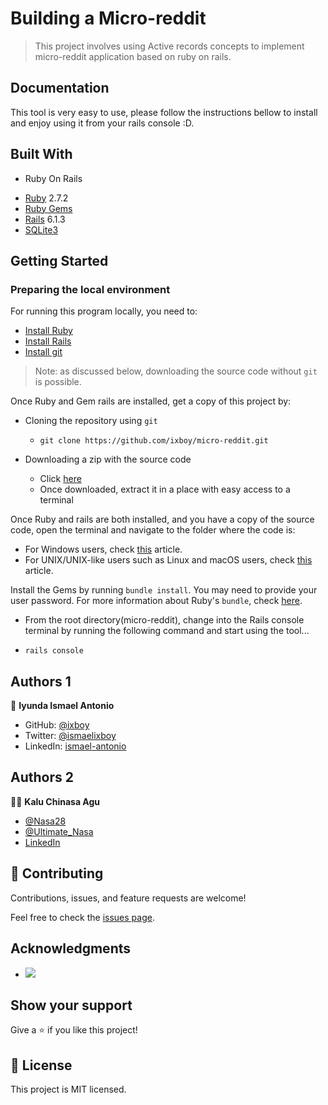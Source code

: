 # Building a Micro-reddit
> This project involves using Active records concepts to implement micro-reddit application based on ruby on rails. 


## Documentation

This tool is very easy to use, please follow the instructions bellow to install and enjoy using it from your rails console :D.


## Built With
* Ruby On Rails
- [Ruby](https://www.ruby-lang.org/en/) 2.7.2
- [Ruby Gems](https://rubygems.org/)
- [Rails](https://guides.rubyonrails.org/index.html) 6.1.3
- [SQLite3](https://www.sqlite.org/index.html)

  
## Getting Started

### Preparing the local environment
For running this program locally, you need to:
- [Install Ruby](https://www.ruby-lang.org/en/downloads/)
- [Install Rails](https://guides.rubyonrails.org/v5.0/getting_started.html)
- [Install git](https://git-scm.com/book/en/v2/Getting-Started-Installing-Git)

> Note: as discussed below, downloading the source code without `git` is possible.

Once Ruby and Gem rails are installed, get a copy of this project by:
- Cloning the repository using `git`
  * `git clone https://github.com/ixboy/micro-reddit.git`

- Downloading a zip with the source code
  * Click [here](https://github.com/ixboy/micro-reddit/archive/development.zip)
  * Once  downloaded, extract it in a place with easy access to a terminal

Once Ruby and rails are both installed, and you have a copy of the source code, open the terminal and navigate to the folder where the code is:
- For Windows users, check [this](https://www.technoloxy.com/tutorials/cmd-navigate-view-run/) article.
- For UNIX/UNIX-like users such as Linux and macOS users, check [this](https://swcarpentry.github.io/shell-novice/02-filedir/index.html) article.

Install the Gems by running `bundle install`. You may need to provide your user password. For more information about Ruby's `bundle`, check [here](https://bundler.io/man/bundle-install.1.html).


- From the root directory(micro-reddit), change into the Rails console terminal by running the following command and start using the tool...

 * `rails console`

## Authors 1

👤 **Iyunda Ismael Antonio**

- GitHub: [@ixboy](https://github.com/ixboy)
- Twitter: [@ismaelixboy](https://twitter.com/ismaelixboy)
- LinkedIn: [ismael-antonio](https://www.linkedin.com/in/ismael-antonio-0b7712114/)

## Authors 2

👨‍💻 **Kalu Chinasa Agu**

- [@Nasa28](https://github.com/Nasa28)
- [@Ultimate_Nasa](https://twitter.com/Ultimate_Nasa)
- [LinkedIn](https://www.linkedin.com/in/kalu-chinasa-agu-a15080103/)

## 🤝 Contributing

Contributions, issues, and feature requests are welcome!

Feel free to check the [issues page](https://github.com/ixboy/micro-reddit/issues).

## Acknowledgments

-  ![](https://img.shields.io/badge/Microverse-blueviolet)


## Show your support

Give a ⭐️ if you like this project!

## 📝 License

This project is MIT licensed.

